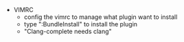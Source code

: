 * VIMRC
	- config the vimrc to manage what plugin want to install
	- type ":BundleInstall" to install the plugin
	- "Clang-complete needs clang"
 
 

